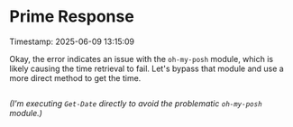 # Prime Response
Timestamp: 2025-06-09 13:15:09

Okay, the error indicates an issue with the `oh-my-posh` module, which is likely causing the time retrieval to fail. Let's bypass that module and use a more direct method to get the time.

```{.script execute="Get-Date"}
```

*(I'm executing `Get-Date` directly to avoid the problematic `oh-my-posh` module.)*
